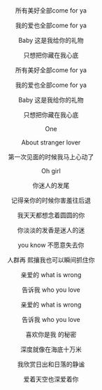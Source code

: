 <header>
所有美好全部come for ya


我的爱也全部come for ya

Baby 这是我给你的礼物

只想把你藏在我心底

所有美好全部come for ya

我的爱也全部come for ya

Baby 这是我给你的礼物

只想把你藏在我心底

One

About stranger lover

第一次见面的时候我马上心动了

Oh girl

你迷人的发尾

记得亲你的时候你害羞往后退

我天天都想念着圆圆的你

你淡淡的发香是迷人的迷

you know 不愿意失去你

人群再 熙攘我也可以瞬间抓住你

亲爱的 what is wrong

告诉我 who you love

亲爱的 what is wrong

告诉我 who you love

喜欢你是我 的秘密

深度就像在海底十万米

我欣赏日出和日落的静谧

爱着天空也深爱着你
</header>
